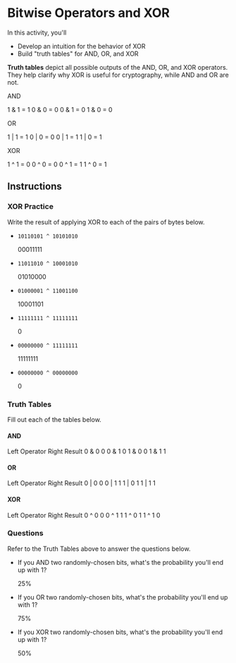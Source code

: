 # Bitwise Operators and XOR

In this activity, you'll 
- Develop an intuition for the behavior of XOR
- Build "truth tables" for AND, OR, and XOR

**Truth tables** depict all possible outputs of the AND, OR, and XOR operators. They help clarify why XOR is useful for cryptography, while AND and OR are not.

AND

1 & 1 = 1
0 & 0 = 0
0 & 1 = 0
1 & 0 = 0

OR

1 | 1 = 1
0 | 0 = 0
0 | 1 = 1
1 | 0 = 1

XOR

1 ^ 1 = 0
0 ^ 0 = 0
0 ^ 1 = 1
1 ^ 0 = 1


## Instructions

### XOR Practice

Write the result of applying XOR to each of the pairs of bytes below.

- `10110101 ^ 10101010`

  00011111

- `11011010 ^ 10001010`
  
  01010000

- `01000001 ^ 11001100`

  10001101

- `11111111 ^ 11111111`

  0 

- `00000000 ^ 11111111`
  
  11111111

- `00000000 ^ 00000000`
  
  0 

### Truth Tables

Fill out each of the tables below.

#### AND

Left  Operator  Right   Result
  0      &        0      0 
  0      &        1      0
  1      &        0      0
  1      &        1      1

#### OR 

Left  Operator  Right   Result
  0      |        0      0
  0      |        1      1
  1      |        0      1
  1      |        1      1

#### XOR 

Left  Operator  Right   Result
  0      ^        0      0
  0      ^        1      1
  1      ^        0      1
  1      ^        1      0

### Questions

Refer to the Truth Tables above to answer the questions below.

- If you AND two randomly-chosen bits, what's the probability you'll end up with 1?
  
  25%

- If you OR two randomly-chosen bits, what's the probability you'll end up with 1?
  
  75%

- If you XOR two randomly-chosen bits, what's the probability you'll end up with 1?
  
  50%